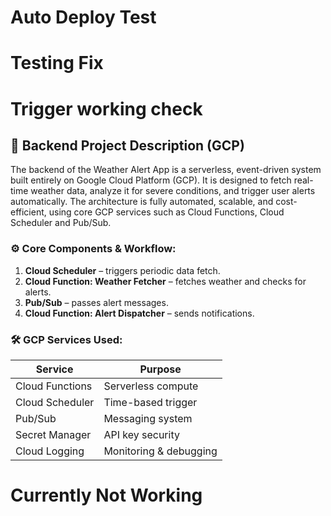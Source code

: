 # Auto Deploy Test
# Testing Fix
# Trigger working check

## 🔧 Backend Project Description (GCP)

The backend of the Weather Alert App is a serverless, event-driven system built entirely on Google Cloud Platform (GCP). It is designed to fetch real-time weather data, analyze it for severe conditions, and trigger user alerts automatically. The architecture is fully automated, scalable, and cost-efficient, using core GCP services such as Cloud Functions, Cloud Scheduler and Pub/Sub.

### ⚙️ Core Components & Workflow:
1. **Cloud Scheduler** – triggers periodic data fetch.
2. **Cloud Function: Weather Fetcher** – fetches weather and checks for alerts.
3. **Pub/Sub** – passes alert messages.
4. **Cloud Function: Alert Dispatcher** – sends notifications.

### 🛠️ GCP Services Used:

| Service         | Purpose                                   |
|----------------|--------------------------------------------|
| Cloud Functions | Serverless compute                        |
| Cloud Scheduler | Time-based trigger                        |
| Pub/Sub         | Messaging system                          |
| Secret Manager  | API key security                          |
| Cloud Logging   | Monitoring & debugging                    |

# Currently Not Working
